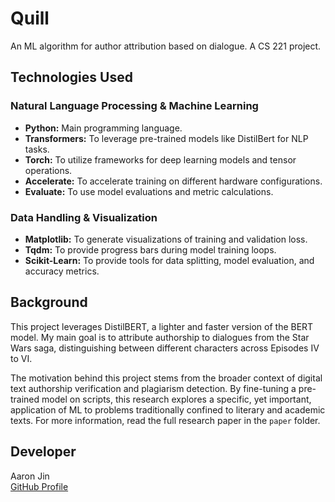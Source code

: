 # Quill

An ML algorithm for author attribution based on dialogue. A CS 221 project.

## Technologies Used

### Natural Language Processing & Machine Learning

- **Python:** Main programming language.
- **Transformers:** To leverage pre-trained models like DistilBert for NLP tasks.
- **Torch:** To utilize frameworks for deep learning models and tensor operations.
- **Accelerate:** To accelerate training on different hardware configurations.
- **Evaluate:** To use model evaluations and metric calculations.

### Data Handling & Visualization

- **Matplotlib:** To generate visualizations of training and validation loss.
- **Tqdm:** To provide progress bars during model training loops.
- **Scikit-Learn:** To provide tools for data splitting, model evaluation, and accuracy metrics.

## Background

This project leverages DistilBERT, a lighter and faster version of the BERT model. My main goal is to attribute authorship to dialogues from the Star Wars saga, distinguishing between different characters across Episodes IV to VI.

The motivation behind this project stems from the broader context of digital text authorship verification and plagiarism detection. By fine-tuning a pre-trained model on scripts, this research explores a specific, yet important, application of ML to problems traditionally confined to literary and academic texts. For more information, read the full research paper in the `paper` folder.

## Developer

Aaron Jin  
[GitHub Profile](https://github.com/aaronkjin)
